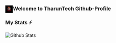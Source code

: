 ### Welcome to TharunTech Github-Profile  <img align="left"  alt="Python" width="24px" src="favicon-32x32.png" />

### My Stats ⚡️

![Github Stats](https://github-stats-alpha.vercel.app/api/?username=TharunTech&tc=333&ic=333)
<!--
**TharunTech/TharunTech** is a ✨ _special_ ✨ repository because its `README.md` (this file) appears on your GitHub profile.

Here are some ideas to get you started:

- 🔭 I’m currently working on ...
- 🌱 I’m currently learning ...
- 👯 I’m looking to collaborate on ...
- 🤔 I’m looking for help with ...
- 💬 Ask me about ...
- 📫 How to reach me: ...
- 😄 Pronouns: ...
- ⚡ Fun fact: ...
-->
